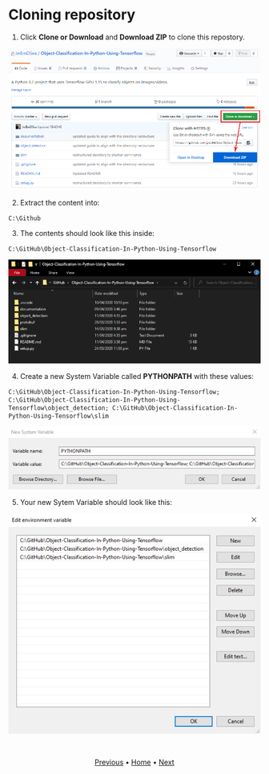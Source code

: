 # Cloning repository

1. Click **Clone or Download** and **Download ZIP** to clone this repostory.

<p align="center">
  <img src="images\clone-repo.png">
</p>

2. Extract the content into:
```
C:\Github
```
3. The contents should look like this inside:
```
C:\GitHub\Object-Classification-In-Python-Using-Tensorflow
```

<p align="center">
  <img src="images\local-repo-directory.png">
</p>

4. Create a new System Variable called **PYTHONPATH** with these values:
```
C:\GitHub\Object-Classification-In-Python-Using-Tensorflow; C:\GitHub\Object-Classification-In-Python-Using-Tensorflow\object_detection; C:\GitHub\Object-Classification-In-Python-Using-Tensorflow\slim
```

<p align="center">
  <img src="images\new-pythonpath.png">
</p>

5. Your new Sytem Variable should look like this:

<p align="center">
  <img src="images\python-path.png">
</p>

<br>
<p align="center">
  <a href="installing_coco_api.md">Previous</a>
  <span>•</span>
  <a href="../README.md">Home</a>
  <span>•</span>
  <a href="protobuf_installation_and_proto_files_compilation.md">Next</a>
</p>